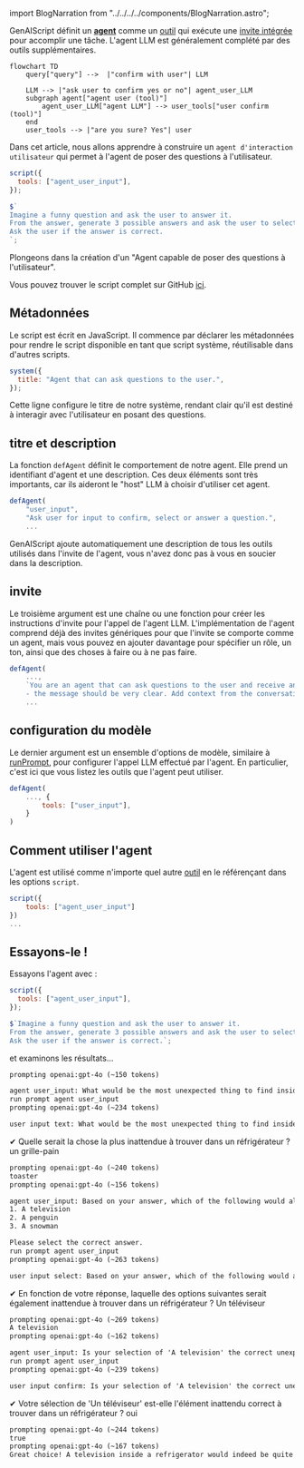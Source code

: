 import BlogNarration from "../../../../components/BlogNarration.astro";

<BlogNarration />

GenAIScript définit un [**agent**](../../reference/scripts/agents/) comme un [outil](../../reference/scripts/tools/) qui exécute une [invite intégrée](../../reference/scripts/inline-prompts/) pour accomplir une tâche. L'agent LLM est généralement complété par des outils supplémentaires.

```mermaid
flowchart TD
    query["query"] -->  |"confirm with user"| LLM

    LLM --> |"ask user to confirm yes or no"| agent_user_LLM
    subgraph agent["agent user (tool)"]
        agent_user_LLM["agent LLM"] --> user_tools["user confirm (tool)"]
    end
    user_tools --> |"are you sure? Yes"| user
```

Dans cet article, nous allons apprendre à construire un `agent d'interaction utilisateur` qui permet à l'agent de poser des questions à l'utilisateur.

```js wrap
script({
  tools: ["agent_user_input"],
});

$`
Imagine a funny question and ask the user to answer it.
From the answer, generate 3 possible answers and ask the user to select the correct one.
Ask the user if the answer is correct.
`;
```

Plongeons dans la création d'un "Agent capable de poser des questions à l'utilisateur".

Vous pouvez trouver le script complet sur GitHub [ici](https://github.com/microsoft/genaiscript/blob/main/packages/cli/genaisrc/system.agent_user_input.genai.mts).

## Métadonnées

Le script est écrit en JavaScript. Il commence par déclarer les métadonnées pour rendre le script disponible en tant que script système, réutilisable dans d'autres scripts.

```js title="system.agent_user_input.genai.mjs"
system({
  title: "Agent that can ask questions to the user.",
});
```

Cette ligne configure le titre de notre système, rendant clair qu'il est destiné à interagir avec l'utilisateur en posant des questions.

## titre et description

La fonction `defAgent` définit le comportement de notre agent. Elle prend un identifiant d'agent et une description. Ces deux éléments sont très importants, car ils aideront le "host" LLM à choisir d'utiliser cet agent.

```js wrap
defAgent(
    "user_input",
    "Ask user for input to confirm, select or answer a question.",
    ...
```

GenAIScript ajoute automatiquement une description de tous les outils utilisés dans l'invite de l'agent, vous n'avez donc pas à vous en soucier dans la description.

## invite

Le troisième argument est une chaîne ou une fonction pour créer les instructions d'invite pour l'appel de l'agent LLM. L'implémentation de l'agent comprend déjà des invites génériques pour que l'invite se comporte comme un agent, mais vous pouvez en ajouter davantage pour spécifier un rôle, un ton, ainsi que des choses à faire ou à ne pas faire.

```js wrap
defAgent(
    ...,
    `You are an agent that can ask questions to the user and receive answers. Use the tools to interact with the user.
    - the message should be very clear. Add context from the conversation as needed.`,
    ...
```

## configuration du modèle

Le dernier argument est un ensemble d'options de modèle, similaire à [runPrompt](../../reference/scripts/inline-prompts/), pour configurer l'appel LLM effectué par l'agent. En particulier, c'est ici que vous listez les outils que l'agent peut utiliser.

```js 'tools: ["user_input"]' wrap
defAgent(
    ..., {
        tools: ["user_input"],
    }
)
```

## Comment utiliser l'agent

L'agent est utilisé comme n'importe quel autre [outil](../../reference/scripts/tools/) en le référençant dans les options `script`.

```js 'tools: ["agent_user_input"]'
script({
    tools: ["agent_user_input"]
})
...
```

## Essayons-le !

Essayons l'agent avec :

```js wrap
script({
  tools: ["agent_user_input"],
});

$`Imagine a funny question and ask the user to answer it.
From the answer, generate 3 possible answers and ask the user to select the correct one.
Ask the user if the answer is correct.`;
```

et examinons les résultats...

```txt wrap
prompting openai:gpt-4o (~150 tokens)

agent user_input: What would be the most unexpected thing to find inside a refrigerator?
run prompt agent user_input
prompting openai:gpt-4o (~234 tokens)

user input text: What would be the most unexpected thing to find inside a refrigerator?
```

✔ Quelle serait la chose la plus inattendue à trouver dans un réfrigérateur ? un grille-pain

```txt wrap
prompting openai:gpt-4o (~240 tokens)
toaster
prompting openai:gpt-4o (~156 tokens)

agent user_input: Based on your answer, which of the following would also be unexpected to find inside a refrigerator?
1. A television
2. A penguin
3. A snowman

Please select the correct answer.
run prompt agent user_input
prompting openai:gpt-4o (~263 tokens)

user input select: Based on your answer, which of the following would also be unexpected to find inside a refrigerator?
```

✔ En fonction de votre réponse, laquelle des options suivantes serait également inattendue à trouver dans un réfrigérateur ? Un téléviseur

```txt wrap
prompting openai:gpt-4o (~269 tokens)
A television
prompting openai:gpt-4o (~162 tokens)

agent user_input: Is your selection of 'A television' the correct unexpected item to find inside a refrigerator?
run prompt agent user_input
prompting openai:gpt-4o (~239 tokens)

user input confirm: Is your selection of 'A television' the correct unexpected item to find inside a refrigerator?
```

✔ Votre sélection de 'Un téléviseur' est-elle l'élément inattendu correct à trouver dans un réfrigérateur ? oui

```txt wrap
prompting openai:gpt-4o (~244 tokens)
true
prompting openai:gpt-4o (~167 tokens)
Great choice! A television inside a refrigerator would indeed be quite unexpected.
```